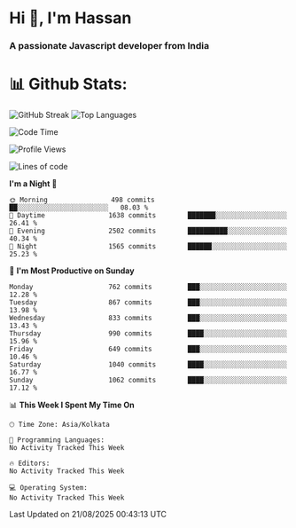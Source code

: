 # Hi 👋, I'm Hassan
### A passionate Javascript developer from India


# 📊 Github Stats:
![GitHub Streak](https://github-readme-streak-stats.herokuapp.com/?user=codeblooded47&theme=dracula&hide_border=false)
![Top Languages](https://github-readme-stats.vercel.app/api/top-langs/?username=codeblooded47&layout=compact&theme=dracula)



<!--START_SECTION:waka-->
![Code Time](http://img.shields.io/badge/Code%20Time-883%20hrs%201%20min-blue)

![Profile Views](http://img.shields.io/badge/Profile%20Views-8-blue)

![Lines of code](https://img.shields.io/badge/From%20Hello%20World%20I%27ve%20Written-24.3%20million%20lines%20of%20code-blue)

**I'm a Night 🦉** 

```text
🌞 Morning                498 commits         ██░░░░░░░░░░░░░░░░░░░░░░░   08.03 % 
🌆 Daytime                1638 commits        ███████░░░░░░░░░░░░░░░░░░   26.41 % 
🌃 Evening                2502 commits        ██████████░░░░░░░░░░░░░░░   40.34 % 
🌙 Night                  1565 commits        ██████░░░░░░░░░░░░░░░░░░░   25.23 % 
```
📅 **I'm Most Productive on Sunday** 

```text
Monday                   762 commits         ███░░░░░░░░░░░░░░░░░░░░░░   12.28 % 
Tuesday                  867 commits         ███░░░░░░░░░░░░░░░░░░░░░░   13.98 % 
Wednesday                833 commits         ███░░░░░░░░░░░░░░░░░░░░░░   13.43 % 
Thursday                 990 commits         ████░░░░░░░░░░░░░░░░░░░░░   15.96 % 
Friday                   649 commits         ███░░░░░░░░░░░░░░░░░░░░░░   10.46 % 
Saturday                 1040 commits        ████░░░░░░░░░░░░░░░░░░░░░   16.77 % 
Sunday                   1062 commits        ████░░░░░░░░░░░░░░░░░░░░░   17.12 % 
```


📊 **This Week I Spent My Time On** 

```text
🕑︎ Time Zone: Asia/Kolkata

💬 Programming Languages: 
No Activity Tracked This Week

🔥 Editors: 
No Activity Tracked This Week

💻 Operating System: 
No Activity Tracked This Week
```


 Last Updated on 21/08/2025 00:43:13 UTC
<!--END_SECTION:waka-->

